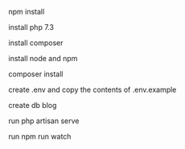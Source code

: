 <p>npm install</p>
<p>install php 7.3</p>
<p>install composer</p>
<p>install node and npm</p>
<p>composer install</p>
<p>create .env and copy the contents of .env.example</p>
<p>create db blog</p>
<p> run php artisan serve</p>
<p> run npm run watch</p>

